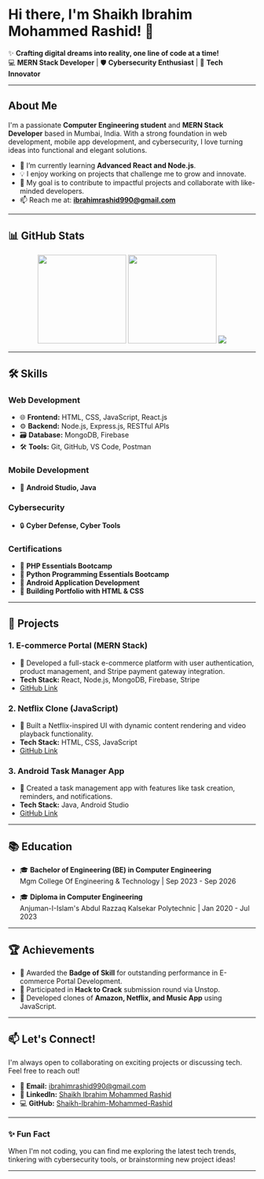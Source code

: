 # **Hi there, I'm Shaikh Ibrahim Mohammed Rashid!** 👋  

✨ **Crafting digital dreams into reality, one line of code at a time!**  
💻 **MERN Stack Developer** | 🛡️ **Cybersecurity Enthusiast** | 🚀 **Tech Innovator**  

---

## **About Me**  
I'm a passionate **Computer Engineering student** and **MERN Stack Developer** based in Mumbai, India. With a strong foundation in web development, mobile app development, and cybersecurity, I love turning ideas into functional and elegant solutions.  

- 🌱 I’m currently learning **Advanced React and Node.js**.  
- 💡 I enjoy working on projects that challenge me to grow and innovate.  
- 🎯 My goal is to contribute to impactful projects and collaborate with like-minded developers.  
- 📫 Reach me at: **ibrahimrashid990@gmail.com**  

---

## **📊 GitHub Stats**  
<div align="center">
  <img height="180em" src="https://github-readme-stats.vercel.app/api?username=Shaikh-Ibrahim-Mohammed-Rashid&show_icons=true&theme=dark&hide_border=true" />
  <img height="180em" src="https://github-readme-stats.vercel.app/api/top-langs/?username=Shaikh-Ibrahim-Mohammed-Rashid&layout=compact&theme=dark&hide_border=true" />
<img height="" src="https://streak-stats.demolab.com?user=Shaikh-Ibrahim-Mohammed-Rashid&theme=dark&hide_border=true"/>
</div>  

---

## **🛠️ Skills**  

### **Web Development**  
- 🌐 **Frontend:** HTML, CSS, JavaScript, React.js  
- ⚙️ **Backend:** Node.js, Express.js, RESTful APIs  
- 🗃️ **Database:** MongoDB, Firebase  
- 🛠️ **Tools:** Git, GitHub, VS Code, Postman  

### **Mobile Development**  
- 📱 **Android Studio, Java**  

### **Cybersecurity**  
- 🔒 **Cyber Defense, Cyber Tools**  

### **Certifications**  
- 🏅 **PHP Essentials Bootcamp**  
- 🏅 **Python Programming Essentials Bootcamp**  
- 🏅 **Android Application Development**  
- 🏅 **Building Portfolio with HTML & CSS**  

---

## **🚀 Projects**  

### **1. E-commerce Portal (MERN Stack)**  
- 🛒 Developed a full-stack e-commerce platform with user authentication, product management, and Stripe payment gateway integration.  
- **Tech Stack:** React, Node.js, MongoDB, Firebase, Stripe  
- [GitHub Link](#)  

### **2. Netflix Clone (JavaScript)**  
- 🎥 Built a Netflix-inspired UI with dynamic content rendering and video playback functionality.  
- **Tech Stack:** HTML, CSS, JavaScript  
- [GitHub Link](#)  

### **3. Android Task Manager App**  
- 📝 Created a task management app with features like task creation, reminders, and notifications.  
- **Tech Stack:** Java, Android Studio  
- [GitHub Link](#)  

---

## **📚 Education**  
- 🎓 **Bachelor of Engineering (BE) in Computer Engineering**  
  Mgm College Of Engineering & Technology | Sep 2023 - Sep 2026  

- 🎓 **Diploma in Computer Engineering**  
  Anjuman-I-Islam's Abdul Razzaq Kalsekar Polytechnic | Jan 2020 - Jul 2023  

---

## **🏆 Achievements**  
- 🏅 Awarded the **Badge of Skill** for outstanding performance in E-commerce Portal Development.  
- 🏅 Participated in **Hack to Crack** submission round via Unstop.  
- 🏅 Developed clones of **Amazon, Netflix, and Music App** using JavaScript.  

---

## **📫 Let's Connect!**  
I'm always open to collaborating on exciting projects or discussing tech. Feel free to reach out!  

- 📧 **Email:** ibrahimrashid990@gmail.com  
- 🔗 **LinkedIn:** [Shaikh Ibrahim Mohammed Rashid](https://www.linkedin.com/in/shaikhibrahim-mohammed-rashid)  
- 💻 **GitHub:** [Shaikh-Ibrahim-Mohammed-Rashid](https://github.com/Shaikh-Ibrahim-Mohammed-Rashid)  

---

### **✨ Fun Fact**  
When I'm not coding, you can find me exploring the latest tech trends, tinkering with cybersecurity tools, or brainstorming new project ideas!  

---
